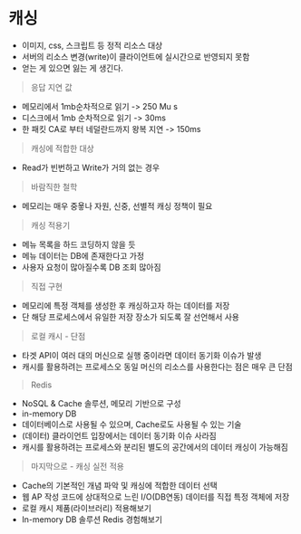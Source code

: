 # 캐싱

- 이미지, css, 스크립트 등 정적 리소스 대상
- 서버의 리소스 변경(write)이 클라이언트에 실시간으로 반영되지 못함
- 얻는 게 있으면 잃는 게 생긴다.

> 응답 지연 값

- 메모리에서 1mb순차적으로 읽기 -> 250 Mu s
- 디스크에서 1mb 순차적으로 읽기 -> 30ms
- 한 패킷 CA로 부터 네덜란드까지 왕복 지연 -> 150ms

> 캐싱에 적합한 대상

- Read가 빈번하고 Write가 거의 없는 경우

> 바람직한 철학

- 메모리는 매우 중욯나 자원, 신중, 선별적 캐싱 정책이 필요

> 캐싱 적용기

- 메뉴 목록을 하드 코딩하지 않을 듯
- 메뉴 데이터는 DB에 존재한다고 가정
- 사용자 요청이 많아질수록 DB 조회 많아짐

> 직접 구현

- 메모리에 특정 객체를 생성한 후 캐싱하고자 하는 데이터를 저장
- 단 해당 프로세스에서 유일한 저장 장소가 되도록 잘 선언해서 사용

> 로컬 캐시 - 단점

- 타겟 API이 여러 대의 머신으로 실행 중이라면 데이터 동기화 이슈가 발생
- 캐시를 활용하려는 프로세스오 동일 머신의 리소스를 사용한다는 점은 매우 큰 단점

> Redis

- NoSQL & Cache 솔루션, 메모리 기반으로 구성
- in-memory DB
- 데이터베이스로 사용될 수 있으며, Cache로도 사용될 수 있는 기술
- (데이터) 클라이언트 입장에서는 데이터 동기화 이슈 사라짐
- 캐시를 활용하려는 프로세스와 분리된 별도의 공간에서의 데이터 캐싱이 가능해짐

> 마지막으로 - 캐싱 실전 적용

- Cache의 기본적인 개념 파악 및 캐싱에 적합한 데이터 선택
- 웹 AP 작성 코드에 상대적으로 느린 I/O(DB연동) 데이터를 직접 특정 객체에 저장
- 로컬 캐시 제품(라이브러리) 적용해보기
- In-memory DB 솔루션 Redis 경험해보기

